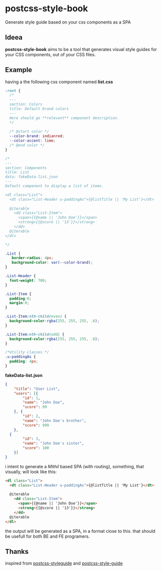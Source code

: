 # postcss-style-book
Generate style guide based on your css components as a SPA

## Ideea
**postcss-style-book** aims to be a tool that generates visual style guides for your CSS components, out of your CSS files.

## Example
having a the following css component named **list.css**

```css
:root {
  /*
  ---
  section: Colors
  title: Default brand colors
  ---
  Here should go **relevant** component description.
  */
  
  /* @start color */
  --color-brand: indianred; 
  --color-accent: lime;
  /* @end color */
}

/*
---
section: Components
title: List
data: fakeData-list.json
---
Default component to display a list of items.

<dl class="List">
  <dt class="List-Header u-paddingAs">{@listTitle || 'My List'}</dt>
  
  @iterable
    <dd class="List-Item">
      <span>{{@name || 'John Doe'}}</span>
      <strong>{{@score || '13'}}</strong>
    </dd>
  @iterable
</dl>

*/

.List {
   border-radius: 4px;
   background-color: var(--color-brand);
}

.List-Header {
  font-weight: 700;
}

.List-Item {
  padding:0;
  margin:0;
}

.List-Item:nth-child(even) {
  background-color:rgba(255, 255, 255, .6);
}

.List-Item:nth-child(odd) {
  background-color:rgba(255, 255, 255, .8);
}

/*Utility classes */
.u-paddingAs {
  padding: 4px;
}
```

**fakeData-list.json**

```json
{
	"title": "User List",
	"users": [{
		"id": 1,
		"name": "John Doe",
		"score": 99
	}, {
		"id": 2,
		"name": "John Doe's brother",
		"score": 999
	},
  {
		"id": 3,
		"name": "John Doe's sister",
		"score": 100
	}]
}
```

i intent to generate a *Mithil* based SPA (with routing), something, that visually, will look like this:

```html
<dl class="List">
  <dt class="List-Header u-paddingAs">{@listTitle || 'My List'}</dt>
  
  @iterable
    <dd class="List-Item">
      <span>{{@name || 'John Doe'}}</span>
      <strong>{{@score || '13'}}</strong>
    </dd>
  @iterable
</dl>
```

the output will be generated as a SPA, in a format close to this. that should be usefull for both BE and FE programers. 



## Thanks

inspired from [postcss-styleguide](https://github.com/mdings/postcss-styleguide) and [postcss-style-guide](https://github.com/morishitter/postcss-style-guide)
